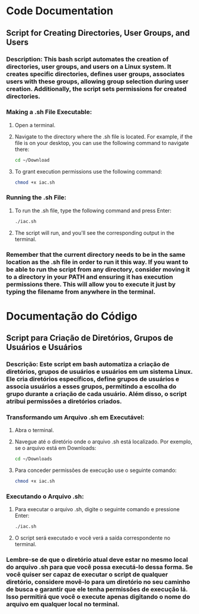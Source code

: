 # Code Documentation
## Script for Creating Directories, User Groups, and Users

### Description: This bash script automates the creation of directories, user groups, and users on a Linux system. It creates specific directories, defines user groups, associates users with these groups, allowing group selection during user creation. Additionally, the script sets permissions for created directories.


### Making a .sh File Executable:

1. Open a terminal.

2. Navigate to the directory where the .sh file is located. For example, if the file is on your desktop, you can use the following command to navigate there:
   
   ```bash
   cd ~/Download
   ```

3. To grant execution permissions use the following command:
   
   ```bash
   chmod +x iac.sh
   ```

### Running the .sh File:

1. To run the .sh file, type the following command and press Enter:
   
   ```bash
   ./iac.sh
   ```

3. The script will run, and you'll see the corresponding output in the terminal.

### Remember that the current directory needs to be in the same location as the .sh file in order to run it this way. If you want to be able to run the script from any directory, consider moving it to a directory in your PATH and ensuring it has execution permissions there. This will allow you to execute it just by typing the filename from anywhere in the terminal.




# Documentação do Código
## Script para Criação de Diretórios, Grupos de Usuários e Usuários

### Descrição: Este script em bash automatiza a criação de diretórios, grupos de usuários e usuários em um sistema Linux. Ele cria diretórios específicos, define grupos de usuários e associa usuários a esses grupos, permitindo a escolha do grupo durante a criação de cada usuário. Além disso, o script atribui permissões a diretórios criados.

### Transformando um Arquivo .sh em Executável:

1. Abra o terminal.

2. Navegue até o diretório onde o arquivo .sh está localizado. Por exemplo, se o arquivo está em Downloads:
   
   ```bash
   cd ~/Downloads
   ```

3. Para conceder permissões de execução use o seguinte comando:
   
   ```bash
   chmod +x iac.sh
   ```

### Executando o Arquivo .sh:

1. Para executar o arquivo .sh, digite o seguinte comando e pressione Enter:
   
   ```bash
   ./iac.sh
   ```

2. O script será executado e você verá a saída correspondente no terminal.

### Lembre-se de que o diretório atual deve estar no mesmo local do arquivo .sh para que você possa executá-lo dessa forma. Se você quiser ser capaz de executar o script de qualquer diretório, considere movê-lo para um diretório no seu caminho de busca e garantir que ele tenha permissões de execução lá. Isso permitirá que você o execute apenas digitando o nome do arquivo em qualquer local no terminal.



